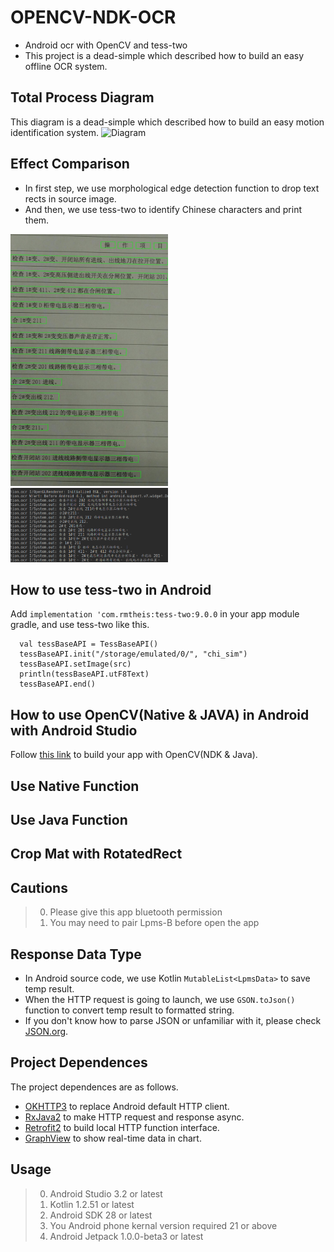 # OPENCV-NDK-OCR
* Android ocr with OpenCV and tess-two
* This project is a dead-simple which described how to build an easy offline OCR system.

## Total Process Diagram
This diagram is a dead-simple which described how to build an easy motion identification system.
![Diagram](imgs/diagram.png)

## Effect Comparison
* In first step, we use morphological edge detection function to drop text rects in source image.
* And then, we use tess-two to identify Chinese characters and print them.
<img src="images/RECT_RESULT.jpg" width="50%" height="50%">
<img src="images/OCR_RESULT.png" width="50%" height="50%">

## How to use tess-two in Android
Add `implementation 'com.rmtheis:tess-two:9.0.0` in your app module gradle, and use tess-two like this.

      val tessBaseAPI = TessBaseAPI()
      tessBaseAPI.init("/storage/emulated/0/", "chi_sim")
      tessBaseAPI.setImage(src)
      println(tessBaseAPI.utF8Text)
      tessBaseAPI.end()

## How to use OpenCV(Native & JAVA) in Android with Android Studio
Follow [this link](http://dkhoa.me/post/opencv_android_studio_ndk/) to build your app with OpenCV(NDK & Java).

## Use Native Function

## Use Java Function

## Crop Mat with RotatedRect

## Cautions
> 0.   Please give this app bluetooth permission
> 1.   You may need to pair Lpms-B before open the app

## Response Data Type
* In Android source code, we use Kotlin `MutableList<LpmsData>` to save temp result.
* When the HTTP request is going to launch, we use `GSON.toJson()` function to convert temp result to formatted string.
* If you don't know how to parse JSON or unfamiliar with it, please check [JSON.org](http://www.json.org/).

## Project Dependences
The project dependences are as follows.
* [OKHTTP3](https://github.com/square/okhttp) to replace Android default HTTP client.
* [RxJava2](https://github.com/ReactiveX/RxJava) to make HTTP request and response async.
* [Retrofit2](https://github.com/square/retrofit) to build local HTTP function interface.
* [GraphView](https://github.com/jjoe64/GraphView) to show real-time data in chart.

## Usage
> 0.   Android Studio 3.2 or latest
> 1.   Kotlin 1.2.51 or latest
> 2.   Android SDK 28 or latest
> 3.   You Android phone kernal version required 21 or above
> 4.   Android Jetpack 1.0.0-beta3 or latest
